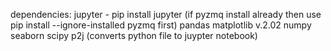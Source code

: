 dependencies:
jupyter - pip install jupyter
(if pyzmq install already then use pip install --ignore-installed pyzmq first)
pandas
matplotlib v.2.02
numpy
seaborn
scipy
p2j (converts python file to juypter notebook)
